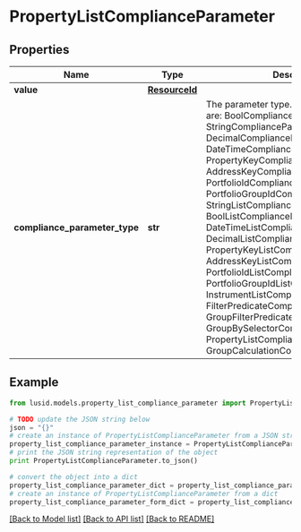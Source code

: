 # PropertyListComplianceParameter


## Properties
Name | Type | Description | Notes
------------ | ------------- | ------------- | -------------
**value** | [**ResourceId**](ResourceId.md) |  | 
**compliance_parameter_type** | **str** | The parameter type. The available values are: BoolComplianceParameter, StringComplianceParameter, DecimalComplianceParameter, DateTimeComplianceParameter, PropertyKeyComplianceParameter, AddressKeyComplianceParameter, PortfolioIdComplianceParameter, PortfolioGroupIdComplianceParameter, StringListComplianceParameter, BoolListComplianceParameter, DateTimeListComplianceParameter, DecimalListComplianceParameter, PropertyKeyListComplianceParameter, AddressKeyListComplianceParameter, PortfolioIdListComplianceParameter, PortfolioGroupIdListComplianceParameter, InstrumentListComplianceParameter, FilterPredicateComplianceParameter, GroupFilterPredicateComplianceParameter, GroupBySelectorComplianceParameter, PropertyListComplianceParameter, GroupCalculationComplianceParameter | 

## Example

```python
from lusid.models.property_list_compliance_parameter import PropertyListComplianceParameter

# TODO update the JSON string below
json = "{}"
# create an instance of PropertyListComplianceParameter from a JSON string
property_list_compliance_parameter_instance = PropertyListComplianceParameter.from_json(json)
# print the JSON string representation of the object
print PropertyListComplianceParameter.to_json()

# convert the object into a dict
property_list_compliance_parameter_dict = property_list_compliance_parameter_instance.to_dict()
# create an instance of PropertyListComplianceParameter from a dict
property_list_compliance_parameter_form_dict = property_list_compliance_parameter.from_dict(property_list_compliance_parameter_dict)
```
[[Back to Model list]](../README.md#documentation-for-models) [[Back to API list]](../README.md#documentation-for-api-endpoints) [[Back to README]](../README.md)


